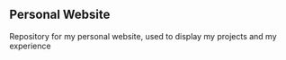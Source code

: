 ## Personal Website

Repository for my personal website, used to display my projects and my experience